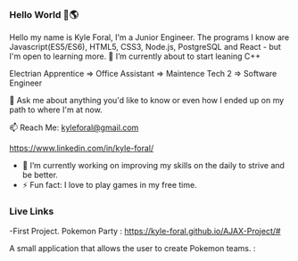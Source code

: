 ### Hello World 👋🌎

Hello my name is Kyle Foral, I'm a Junior Engineer. The programs I know are  Javascript(ES5/ES6), HTML5, CSS3, Node.js, PostgreSQL and React - but I'm open to learning more. 🌱 I’m currently about to start leaning C++

Electrian Apprentice => Office Assistant => Maintence Tech 2 => Software Engineer

💬 Ask me about anything you'd like to know or even how I ended up on my path to where I'm at now.

 📫 Reach Me: 
 kyleforal@gmail.com
 
 https://www.linkedin.com/in/kyle-foral/


- 🔭 I’m currently working on improving my skills on the daily to strive and be better.
- ⚡ Fun fact: I love to play games in my free time.

 ### Live Links
 -First Project. Pokemon Party : 
  https://kyle-foral.github.io/AJAX-Project/#
 
 A small application that allows the user to create Pokemon teams.  : 



<!--
**kyle-foral/kyle-foral** is a ✨ _special_ ✨ repository because its `README.md` (this file) appears on your GitHub profile.


